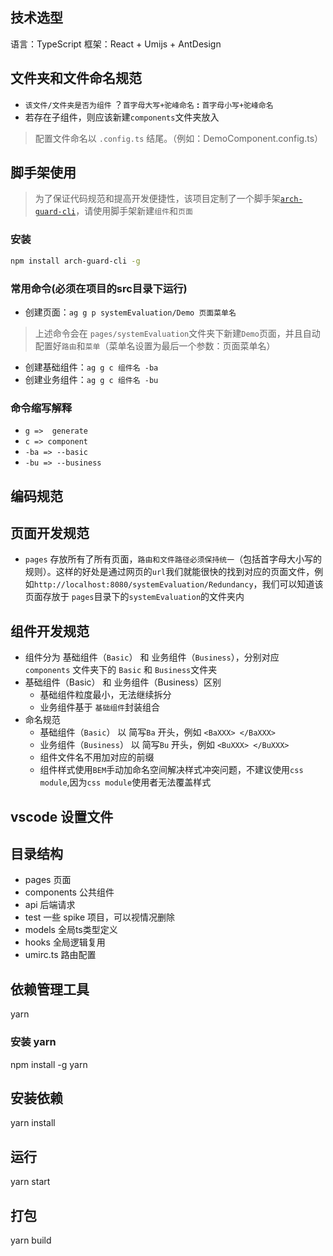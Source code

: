 ## 技术选型

语言：TypeScript
框架：React + Umijs + AntDesign

## 文件夹和文件命名规范
- `该文件/文件夹是否为组件` ？`首字母大写+驼峰命名` **:** `首字母小写+驼峰命名`
- 若存在子组件，则应该新建`components`文件夹放入
> 配置文件命名以 `.config.ts` 结尾。（例如：DemoComponent.config.ts）

## 脚手架使用
> 为了保证代码规范和提高开发便捷性，该项目定制了一个脚手架[`arch-guard-cli`](https://github.com/archguard/arch-guard-cli)，请使用脚手架新建`组件`和`页面`

### 安装
```bash
npm install arch-guard-cli -g
```

### 常用命令(必须在项目的**src**目录下运行)
- 创建页面：`ag g p systemEvaluation/Demo 页面菜单名`
> 上述命令会在 `pages/systemEvaluation`文件夹下新建`Demo`页面，并且自动配置好`路由`和`菜单`（菜单名设置为最后一个参数：页面菜单名）
- 创建基础组件：`ag g c 组件名 -ba `
- 创建业务组件：`ag g c 组件名 -bu `

### 命令缩写解释
- `g =>  generate`
- `c => component` 
- `-ba => --basic `
- `-bu => --business`
 
## 编码规范
## 页面开发规范
- `pages` 存放所有了所有页面，`路由和文件路径必须保持统一`（包括首字母大小写的规则）。这样的好处是通过网页的`url`我们就能很快的找到对应的页面文件，例如`http://localhost:8080/systemEvaluation/Redundancy`，我们可以知道该页面存放于 `pages`目录下的`systemEvaluation`的文件夹内

## 组件开发规范
- 组件分为 基础组件（`Basic`） 和 业务组件（`Business`），分别对应 `components` 文件夹下的 `Basic` 和 `Business`文件夹
- 基础组件（Basic） 和 业务组件（Business）区别
  - 基础组件粒度最小，无法继续拆分
  - 业务组件基于 `基础组件`封装组合
- 命名规范
  - 基础组件（`Basic`） 以 简写`Ba` 开头，例如 `<BaXXX> </BaXXX>`
  - 业务组件（`Business`） 以 简写`Bu` 开头，例如 `<BuXXX> </BuXXX>`
  - 组件文件名不用加对应的前缀
  - 组件样式使用`BEM`手动加命名空间解决样式冲突问题，不建议使用`css module`,因为`css module`使用者无法覆盖样式

## vscode 设置文件


## 目录结构
- pages 页面
- components 公共组件
- api 后端请求
- test 一些 spike 项目，可以视情况删除
- models 全局ts类型定义
- hooks 全局逻辑复用
- umirc.ts 路由配置

## 依赖管理工具
yarn

### 安装 yarn
npm install -g yarn

## 安装依赖
yarn install

## 运行
yarn start

## 打包
yarn build
